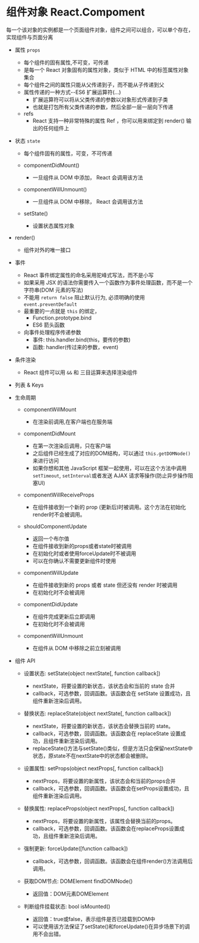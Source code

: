 # 组件对象 React.Compoment

每一个该对象的实例都是一个页面组件对象，组件之间可以组合，可以单个存在，实现组件与页面分离

+ 属性 `props`
	- 每个组件的固有属性,不可变，可传递
	- 是每一个 React 对象固有的属性对象，类似于 HTML 中的标签属性对象集合
	- 每个组件之间的属性只能从父传递到子，而不能从子传递到父
	+ 属性传递的一种方式--ES6 扩展运算符(...)
		- 扩展运算符可以将从父类传递的参数以对象形式传递到子类
		- 也就是打包所有父类传递的参数，然后全部一层一层向下传递
	+ refs
		- React 支持一种非常特殊的属性 Ref ，你可以用来绑定到 render() 输出的任何组件上

+ 状态 `state`
	- 每个组件固有的属性，可变，不可传递
	+ componentDidMount()
		- 一旦组件从 DOM 中添加， React 会调用该方法

	+ componentWillUnmount()
		- 一旦组件从 DOM 中移除， React 会调用该方法

	+ setState()
		- 设置状态属性对象

+ render()
	- 组件对外的唯一接口

+ 事件
	- React 事件绑定属性的命名采用驼峰式写法，而不是小写
	- 如果采用 JSX 的语法你需要传入一个函数作为事件处理函数，而不是一个字符串(DOM 元素的写法)
	- 不能用 `return false` 阻止默认行为, 必须明确的使用 `event.preventDefault`
	+ 最重要的一点就是 `this` 的绑定，
		- Function.prototype.bind
		+ ES6 箭头函数
	+ 向事件处理程序传递参数
		- 事件: this.handler.bind(this，要传的参数)
		- 函数: handler(传过来的参数，event)

+ 条件渲染
	- React 组件可以用 `&&` 和 三目运算来选择渲染组件

+ 列表 & Keys

+ 生命周期

	+ componentWillMount
		- 在渲染前调用,在客户端也在服务端

	+ componentDidMount
		- 在第一次渲染后调用，只在客户端
		- 之后组件已经生成了对应的DOM结构，可以通过 `this.getDOMNode()` 来进行访问 
		- 如果你想和其他 JavaScript 框架一起使用，可以在这个方法中调用 `setTimeout`, `setInterval`或者发送 AJAX 请求等操作(防止异步操作阻塞UI)

	+ componentWillReceiveProps
		- 在组件接收到一个新的 prop (更新后)时被调用。这个方法在初始化render时不会被调用。

	+ shouldComponentUpdate
		- 返回一个布尔值
		- 在组件接收到新的props或者state时被调用
		- 在初始化时或者使用forceUpdate时不被调用
		- 可以在你确认不需要更新组件时使用

	+ componentWillUpdate
		- 在组件接收到新的 props 或者 state 但还没有 render 时被调用
		- 在初始化时不会被调用

	+ componentDidUpdate
		- 在组件完成更新后立即调用
		- 在初始化时不会被调用

	+ componentWillUnmount
		- 在组件从 DOM 中移除之前立刻被调用



+ 组件 API
	+ 设置状态: setState(object nextState[, function callback])
		- nextState，将要设置的新状态，该状态会和当前的 state 合并
		- callback，可选参数，回调函数。该函数会在 setState 设置成功，且组件重新渲染后调用。

	+ 替换状态: replaceState(object nextState[, function callback])
		- nextState，将要设置的新状态，该状态会替换当前的 state。
		- callback，可选参数，回调函数。该函数会在 replaceState 设置成功，且组件重新渲染后调用。
		- replaceState()方法与setState()类似，但是方法只会保留nextState中状态，原state不在nextState中的状态都会被删除。

	+ 设置属性: setProps(object nextProps[, function callback])
		- nextProps，将要设置的新属性，该状态会和当前的props合并
		- callback，可选参数，回调函数。该函数会在setProps设置成功，且组件重新渲染后调用。

	+ 替换属性: replaceProps(object nextProps[, function callback])
		- nextProps，将要设置的新属性，该属性会替换当前的props。
		- callback，可选参数，回调函数。该函数会在replaceProps设置成功，且组件重新渲染后调用。

	+ 强制更新: forceUpdate([function callback])
		- callback，可选参数，回调函数。该函数会在组件render()方法调用后调用。

	+ 获取DOM节点: DOMElement findDOMNode()
		- 返回值：DOM元素DOMElement

	+ 判断组件挂载状态: bool isMounted()
		- 返回值：true或false，表示组件是否已挂载到DOM中
		- 可以使用该方法保证了setState()和forceUpdate()在异步场景下的调用不会出错。

